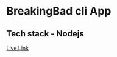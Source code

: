 # BreakingBad cli App

## Tech stack - Nodejs

[Live Link](https://replit.com/@hdrock/Mark2quizapp#index.js?embed=1&output=1)
